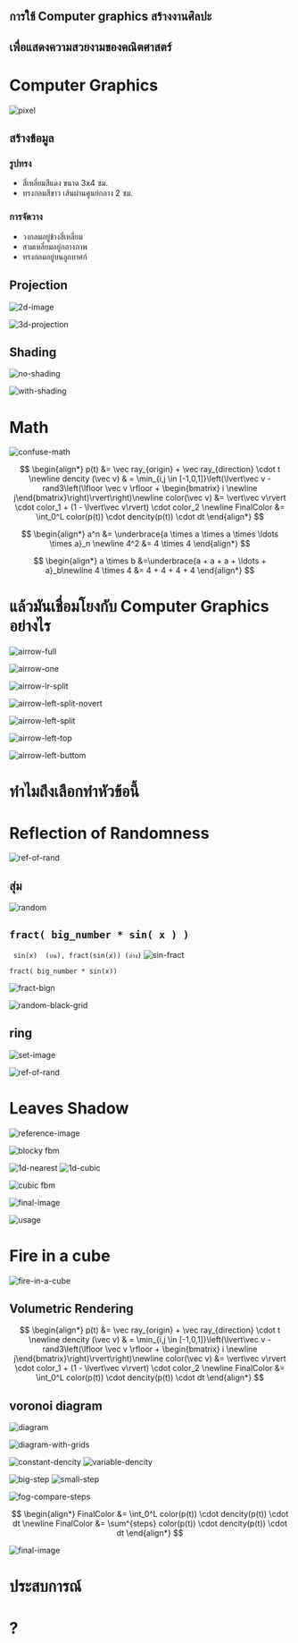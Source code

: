 ## การใช้ Computer graphics สร้างงานศิลปะ
## เพื่อแสดงความสวยงามของคณิตศาสตร์



# Computer Graphics
<!--[Computer Graphics](./images/CG-small-text.png)-->
<!--[examples](./images/slide/lowres-demo-image.png)<!-- element: style="max-height:600px;" -->


<!-- .element: data-background-image="./images/slide/lowres-demo-image.png" -->


![pixel](./images/slide/pixel-demo.png)<!-- .element: style="max-height:700px -->


## สร้างข้อมูล

### รูปทรง
- สี่เหลี่ยมสีแดง ขนาด 3x4 ซม.
- ทรงกลมสีขาว เส้นผ่านศูนย์กลาง 2 ซม.

### การจัดวาง
- วงกลมอยู่ข้างสี่เหลี่ยม
- สามเหลี่ยมอยู่กลางภาพ
- ทรงกลมอยู่บนลูกบาศก์


## Projection


![2d-image](./images/slide/2d-image.jpg)<!-- .element: style="max-height:650px;" -->
<!-- element: data-background-image="./images/slide/2d-image.jpg" -->


![3d-projection](./images/slide/3d-obj.jpg)<!-- .element: style="max-height:650px;" -->
<!-- element: data-background-image="./images/slide/3d-obj.jpg" -->


## Shading


![no-shading](./images/slide/no-shading.png)<!-- .element: style="max-height:650px;" -->


![with-shading](./images/slide/sphere-shading.png)<!-- .element: style="max-height:650px;" -->



# Math


![confuse-math](./images/slide/confuse-math.jpg)


$$
\begin{align*} 
p(t) &= \vec ray_{origin} + \vec ray_{direction} \cdot t \newline
dencity (\vec v) & = \min_{i,j \in [-1,0,1]}\left(\lvert\vec v - rand3\left(\lfloor \vec v \rfloor + \begin{bmatrix} i \newline j\end{bmatrix}\right)\rvert\right)\newline
color(\vec v) &= \vert\vec v\rvert \cdot color_1 + (1 - \lvert\vec v\rvert) \cdot color_2 \newline
FinalColor &= \int_0^L color(p(t)) \cdot dencity(p(t)) \cdot dt
\end{align*}
$$


$$
\begin{align*}
a^n &= \underbrace{a \times a \times a \times \ldots \times a}_n \newline
4^2 &= 4 \times 4
\end{align*}
$$


$$
\begin{align*}
a \times b &=\underbrace{a + a + a + \ldots + a}_b\newline
4 \times 4 &= 4 + 4 + 4 + 4
\end{align*} 
$$



# แล้วมันเชื่อมโยงกับ Computer Graphics อย่างไร


![airrow-full](./images/slide/airrow-full.png)<!-- .element: style="max-height:650px;" -->


![airrow-one](./images/slide/airrow-single.png)<!-- .element: style="max-height:650px;" -->


![airrow-lr-split](./images/slide/airrow-left-right.png)<!-- .element: style="max-height:650px;" -->


![airrow-left-split-novert](./images/slide/airrow-left-split-novert.png)<!-- .element: style="max-height:650px;" -->


![airrow-left-split](./images/slide/airrow-left-split.png)<!-- .element: style="max-height:650px;" -->


![airrow-left-top](./images/slide/airrow-left-top.png)<!-- .element: style="max-height:650px;" -->


![airrow-left-buttom](./images/slide/airrow-left-buttom.png)<!-- .element: style="max-height:650px;" -->



# ทำไมถึงเลือกทำหัวข้อนี้



# Reflection of Randomness
![ref-of-rand](./images/reflection-of-randomness.png)


## สุ่ม
![random](./images/slide/random-things-v2.png)<!-- real-presentation only-->
<!--[random](./images/slide/random-things.png)<!---->


## `fract( big_number * sin( x ) )`


` sin(x)  (บน), fract(sin(x)) (ล่าง)`
![sin-fract](./images/slide/sin-fract.png)


` fract( big_number * sin(x)) `

![fract-bign](./images/slide/fract-bign.png)


![random-black-grid](./images/slide/random-black-grid.png)<!-- .element: style="max-height:650px;" -->


## ring
![set-image](./images/set-a-b.png)


![ref-of-rand](./images/ref-of-rand.gif)<!-- .element: style="max-height:650px;" -->



# Leaves Shadow
![reference-image](./images/leaves-shadow-reference.png)
<!--## Fractional Brownian motion
- คล้ายๆ Brownian motion แต่ควบคุมได้มากกว่า
- ทำง่าย แค่เอา noise ธรรมดามาซ้อนกัน-->


![blocky fbm](./images/fbm/fbm-block.png)<!-- .element: style="max-height:650px;" -->


![1d-nearest](./images/fbm/1d-nearest.png)<!-- .element: style="max-height:300px;" -->
![1d-cubic](./images/fbm/1d-cubic.png)<!-- .element: style="max-height:300px;" -->


![cubic fbm](./images/fbm/fbm-cubic.png)<!-- .element: style="max-height:650px;" -->


![final-image](./images/fbm/leaves-shadow-final.png)<!-- .element: style="max-height:650px;" -->


![usage](./images/fbm/shadow-usage.png)<!-- .element: style="max-height:650px;" -->



# Fire in a cube
![fire-in-a-cube](./images/fire-in-a-cube-final.png)


<!-- .element: data-background-image="./images/fire-in-cube/fog-near-far-visibility.jpg" data-background-opacity="50%"-->
## Volumetric Rendering 
<!--[fog](./images/slide/fog.jpg)<!-- element: style="max-height:600px;" -->
<!--[cloud](./images/slide/cloud.jpg)<!-- element: style="max-height:600px;" -->
<!--[smoke](./images/slide/smoke.jpg)<!-- element: style="max-height:600px;" -->


<!--[ray-fog-visibility](./images/fire-in-cube/fog-near-far-visibility.jpg)<!-- element: style="max-height:600px;" -->
<!-- .element: data-background-image="./images/fire-in-cube/fog-near-far-visibility.jpg" -->


<!-- .element: data-background-image="./images/fire-in-cube/fog-near-far-visibility.jpg" data-background-opacity="50%"-->
$$
\begin{align*}
p(t) &= \vec ray_{origin} + \vec ray_{direction} \cdot t \newline
dencity (\vec v) & = \min_{i,j \in [-1,0,1]}\left(\lvert\vec v - rand3\left(\lfloor \vec v \rfloor + \begin{bmatrix} i \newline j\end{bmatrix}\right)\rvert\right)\newline
color(\vec v) &= \vert\vec v\rvert \cdot color_1 + (1 - \lvert\vec v\rvert) \cdot color_2 \newline
FinalColor &= \int_0^L color(p(t)) \cdot dencity(p(t)) \cdot dt
\end{align*}
$$


## voronoi diagram
![diagram](./images/voronoi/voronoi.png)


![diagram-with-grids](./images/voronoi/voronoi-grid.png)<!-- .element: style="max-height:650px;" -->


![constant-dencity](./images/fire-in-cube/fog-constant-dencity.png)<!-- .element: style="max-height:300px;" -->
![variable-dencity](./images/fire-in-cube/fog-variable-dencity.png)<!-- .element: style="max-height:300px;" -->


![big-step](./images/fire-in-cube/fog-variable-dencity-step-big.png)<!-- .element: style="max-height:300px;" -->
![small-step](./images/fire-in-cube/fog-variable-dencity-step-small.png)<!-- .element: style="max-height:300px;" -->


![fog-compare-steps](./images/fire-in-cube/fog-compare-steps.png)<!-- .element: style="max-height:650px;" -->


$$
\begin{align*}
FinalColor &= \int_0^L color(p(t)) \cdot dencity(p(t)) \cdot dt \newline
FinalColor &= \sum^{steps} color(p(t)) \cdot dencity(p(t)) \cdot dt
\end{align*}
$$


<!--[black-white-fire](./images/voronoi/fire-in-a-cube.frag_1280x720.png)<!-- element: style="max-height:650px;" -->
<!-- .element: data-background-image="./images/voronoi/fire-in-a-cube.frag_1280x720.png" -->
<!-- .slide: data-background-color="black" -->


<!-- .slide: data-background-color="black" -->
![final-image](./images/fire-in-a-cube.gif)<!-- .element: style="max-height:650px;" -->



# ประสบการณ์



# ?
